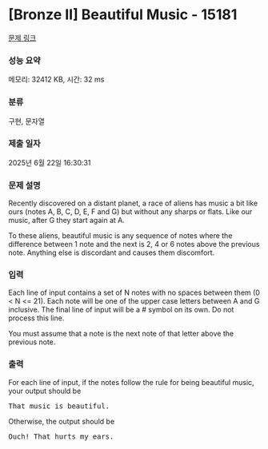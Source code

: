 # [Bronze II] Beautiful Music - 15181 

[문제 링크](https://www.acmicpc.net/problem/15181) 

### 성능 요약

메모리: 32412 KB, 시간: 32 ms

### 분류

구현, 문자열

### 제출 일자

2025년 6월 22일 16:30:31

### 문제 설명

<p>Recently discovered on a distant planet, a race of aliens has music a bit like ours (notes A, B, C, D, E, F and G) but without any sharps or flats. Like our music, after G they start again at A. </p>

<p>To these aliens, beautiful music is any sequence of notes where the difference between 1 note and the next is 2, 4 or 6 notes above the previous note. Anything else is discordant and causes them discomfort.</p>

### 입력 

 <p>Each line of input contains a set of N notes with no spaces between them (0 < N <= 21). Each note will be one of the upper case letters between A and G inclusive. The final line of input will be a # symbol on its own. Do not process this line. </p>

<p>You must assume that a note is the next note of that letter above the previous note. </p>

### 출력 

 <p>For each line of input, if the notes follow the rule for being beautiful music, your output should be</p>

<pre>That music is beautiful.</pre>

<p>Otherwise, the output should be</p>

<pre>Ouch! That hurts my ears. </pre>

